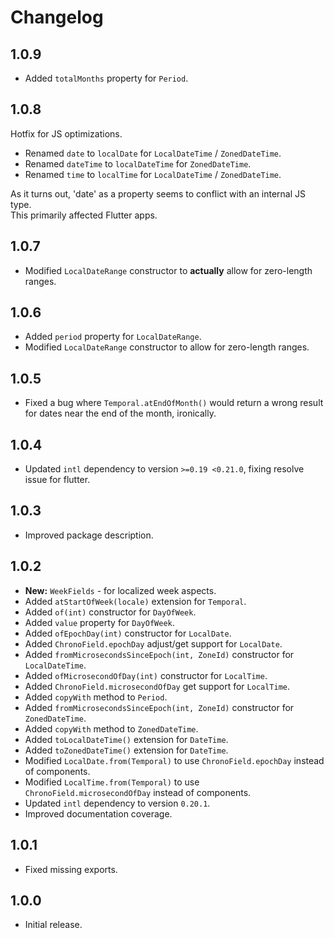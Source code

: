 # Changelog

## 1.0.9

- Added `totalMonths` property for `Period`.

## 1.0.8

Hotfix for JS optimizations.

- Renamed `date` to `localDate` for `LocalDateTime` / `ZonedDateTime`.
- Renamed `dateTime` to `localDateTime` for `ZonedDateTime`.
- Renamed `time` to `localTime` for `LocalDateTime` / `ZonedDateTime`.

As it turns out, 'date' as a property seems to conflict with an internal JS type.  
This primarily affected Flutter apps.

## 1.0.7

- Modified `LocalDateRange` constructor to **actually** allow for zero-length ranges.

## 1.0.6

- Added `period` property for `LocalDateRange`.
- Modified `LocalDateRange` constructor to allow for zero-length ranges.

## 1.0.5

- Fixed a bug where `Temporal.atEndOfMonth()` would return a wrong result
  for dates near the end of the month, ironically.

## 1.0.4

- Updated `intl` dependency to version `>=0.19 <0.21.0`, fixing resolve issue for flutter.

## 1.0.3

- Improved package description.

## 1.0.2

- **New:** `WeekFields` - for localized week aspects.
- Added `atStartOfWeek(locale)` extension for `Temporal`.
- Added `of(int)` constructor for `DayOfWeek`.
- Added `value` property for `DayOfWeek`.
- Added `ofEpochDay(int)` constructor for `LocalDate`.
- Added `ChronoField.epochDay` adjust/get support for `LocalDate`.
- Added `fromMicrosecondsSinceEpoch(int, ZoneId)` constructor for `LocalDateTime`.
- Added `ofMicrosecondOfDay(int)` constructor for `LocalTime`.
- Added `ChronoField.microsecondOfDay` get support for `LocalTime`.
- Added `copyWith` method to `Period`.
- Added `fromMicrosecondsSinceEpoch(int, ZoneId)` constructor for `ZonedDateTime`.
- Added `copyWith` method to `ZonedDateTime`.
- Added `toLocalDateTime()` extension for `DateTime`.
- Added `toZonedDateTime()` extension for `DateTime`.
- Modified `LocalDate.from(Temporal)` to use `ChronoField.epochDay` instead of components.
- Modified `LocalTime.from(Temporal)` to use `ChronoField.microsecondOfDay` instead of components.
- Updated `intl` dependency to version `0.20.1`.
- Improved documentation coverage.

## 1.0.1

- Fixed missing exports.

## 1.0.0

- Initial release.
